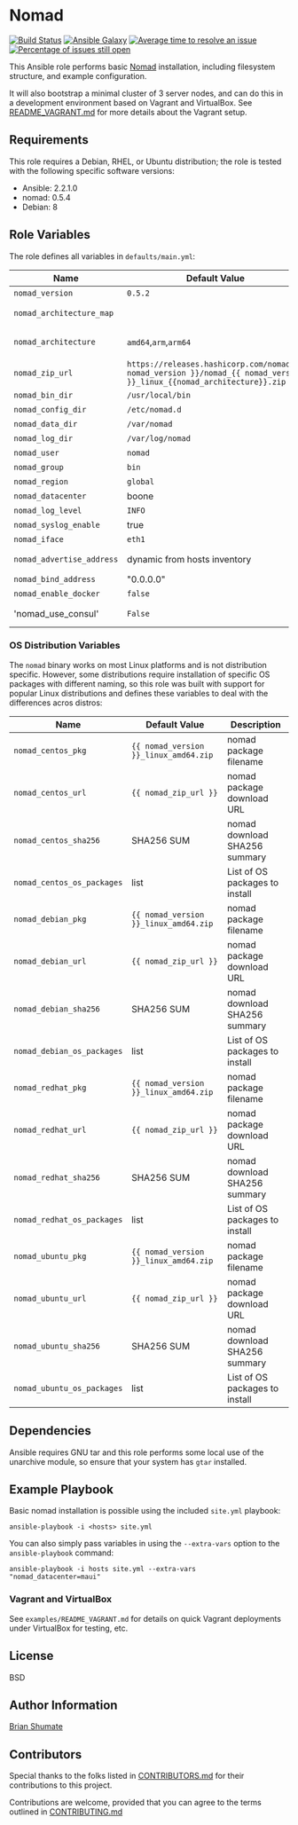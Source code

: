 # Nomad

[![Build Status](https://travis-ci.org/brianshumate/ansible-nomad.svg?branch=master)](https://travis-ci.org/brianshumate/ansible-nomad)
[![Ansible Galaxy](https://img.shields.io/badge/galaxy-brianshumate.nomad-blue.svg)](https://galaxy.ansible.com/brianshumate/nomad/)
[![Average time to resolve an issue](http://isitmaintained.com/badge/resolution/brianshumate/ansible-nomad.svg)](http://isitmaintained.com/project/brianshumate/ansible-nomad "Average time to resolve an issue")
[![Percentage of issues still open](http://isitmaintained.com/badge/open/brianshumate/ansible-nomad.svg)](http://isitmaintained.com/project/brianshumate/ansible-nomad "Percentage of issues still open")

This Ansible role performs basic [Nomad](https://nomadproject.io/)
installation, including filesystem structure, and example configuration.

It will also bootstrap a minimal cluster of 3 server nodes, and can do this
in a development environment based on Vagrant and VirtualBox. See
[README_VAGRANT.md](https://github.com/brianshumate/ansible-nomad/blob/master/examples/README_VAGRANT.md) for more details about the Vagrant setup.

## Requirements

This role requires a Debian, RHEL, or Ubuntu distribution; the role is tested
with the following specific software versions:

* Ansible: 2.2.1.0
* nomad: 0.5.4
* Debian: 8

## Role Variables

The role defines all variables in `defaults/main.yml`:

| Name           | Default Value | Description                        |
| -------------- | ------------- | -----------------------------------|
| `nomad_version` | `0.5.2` | nomad version to install |
| `nomad_architecture_map`|  | dict translating ansible_architecture to hashi architecture naming convention |
| `nomad_architecture`| `amd64`,`arm`,`arm64` | determined by `{{ nomad_architecture_map[ansible_architecture] }}` |
| `nomad_zip_url` | `https://releases.hashicorp.com/nomad/{{ nomad_version }}/nomad_{{ nomad_version }}_linux_{{nomad_architecture}}.zip` | nomad download URL |
| `nomad_bin_dir` | `/usr/local/bin` | nomad binary installation path |
| `nomad_config_dir` | `/etc/nomad.d` | nomad configuration file path |
| `nomad_data_dir` | `/var/nomad` | nomad data path |
| `nomad_log_dir` | `/var/log/nomad` | nomad log path |
| `nomad_user` | `nomad` | nomad OS user |
| `nomad_group` | `bin` | nomad OS group |
| `nomad_region` | `global` | The default region |
| `nomad_datacenter` | boone | nomad datacenter label |
| `nomad_log_level` | `INFO` | Logging level |
| `nomad_syslog_enable` | true | nomad logs to syslog |
| `nomad_iface` | `eth1` | nomad network interface |
| `nomad_advertise_address` | dynamic from hosts inventory | The interface address to advertise to other nodes |
| `nomad_bind_address` | "0.0.0.0" | Default bind address |
| `nomad_enable_docker` | `false` | Install Docker subsystem on nodes? |
| 'nomad_use_consul' | `False` | bootstrap nomad via native consul zero-conf suppport.. assumes consul default ports etc|

### OS Distribution Variables

The `nomad` binary works on most Linux platforms and is not distribution
specific. However, some distributions require installation of specific OS
packages with different naming, so this role was built with support for
popular Linux distributions and defines these variables to deal with the
differences acros distros:

| Name           | Default Value | Description                        |
| -------------- | ------------- | -----------------------------------|
| `nomad_centos_pkg` | `{{ nomad_version }}_linux_amd64.zip` | nomad package filename |
| `nomad_centos_url` | `{{ nomad_zip_url }}` | nomad package download URL |
| `nomad_centos_sha256` | SHA256 SUM | nomad download SHA256 summary |
| `nomad_centos_os_packages` | list | List of OS packages to install |
| `nomad_debian_pkg` | `{{ nomad_version }}_linux_amd64.zip` | nomad package filename |
| `nomad_debian_url` | `{{ nomad_zip_url }}` | nomad package download URL |
| `nomad_debian_sha256` | SHA256 SUM | nomad download SHA256 summary |
| `nomad_debian_os_packages` | list | List of OS packages to install |
| `nomad_redhat_pkg` | `{{ nomad_version }}_linux_amd64.zip` | nomad package filename |
| `nomad_redhat_url` | `{{ nomad_zip_url }}` | nomad package download URL |
| `nomad_redhat_sha256` | SHA256 SUM | nomad download SHA256 summary |
| `nomad_redhat_os_packages` | list | List of OS packages to install |
| `nomad_ubuntu_pkg` | `{{ nomad_version }}_linux_amd64.zip` | nomad package filename |
| `nomad_ubuntu_url` | `{{ nomad_zip_url }}` | nomad package download URL |
| `nomad_ubuntu_sha256` | SHA256 SUM | nomad download SHA256 summary |
| `nomad_ubuntu_os_packages` | list | List of OS packages to install |

## Dependencies

Ansible requires GNU tar and this role performs some local use of the
unarchive module, so ensure that your system has `gtar` installed.

## Example Playbook

Basic nomad installation is possible using the included `site.yml` playbook:

```
ansible-playbook -i <hosts> site.yml
```

You can also simply pass variables in using the `--extra-vars` option to the
`ansible-playbook` command:

```
ansible-playbook -i hosts site.yml --extra-vars "nomad_datacenter=maui"
```

### Vagrant and VirtualBox

See `examples/README_VAGRANT.md` for details on quick Vagrant deployments
under VirtualBox for testing, etc.

## License

BSD

## Author Information

[Brian Shumate](http://brianshumate.com)

## Contributors

Special thanks to the folks listed in [CONTRIBUTORS.md](https://github.com/brianshumate/ansible-nomad/blob/master/CONTRIBUTORS.md) for their
contributions to this project.

Contributions are welcome, provided that you can agree to the terms outlined
in [CONTRIBUTING.md](https://github.com/brianshumate/ansible-nomad/blob/master/CONTRIBUTING.md)

